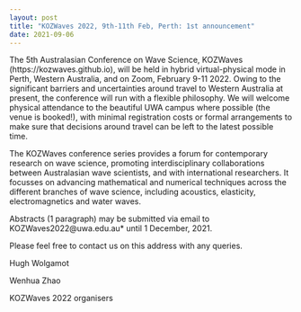 ```yaml
---
layout: post
title: "KOZWaves 2022, 9th-11th Feb, Perth: 1st announcement"
date: 2021-09-06
---
```


<p>The 5th Australasian Conference on Wave Science, KOZWaves (https://kozwaves.github.io), will be held in hybrid virtual-physical mode in Perth, Western Australia, and on Zoom, February 9-11 2022.  Owing to the significant barriers and uncertainties around travel to Western Australia at present, the conference will run with a flexible philosophy.  We will welcome physical attendance to the beautiful UWA campus where possible (the venue is booked!), with minimal registration costs or formal arrangements to make sure that decisions around travel can be left to the latest possible time.
</p>
 
<p>The KOZWaves conference series provides a forum for contemporary research on wave science, promoting interdisciplinary collaborations between Australasian wave scientists, and with international researchers. It focusses on advancing mathematical and numerical techniques across the different branches of wave science, including acoustics, elasticity, electromagnetics and water waves.
</p>
 
<p>Abstracts (1 paragraph) may be submitted via email to KOZWaves2022@uwa.edu.au* until 1 December, 2021.  
</p>
 
<p>Please feel free to contact us on this address with any queries.
</p>
 
<p>Hugh Wolgamot
</p>
<p>Wenhua Zhao
</p>
 
<p>KOZWaves 2022 organisers</p>
